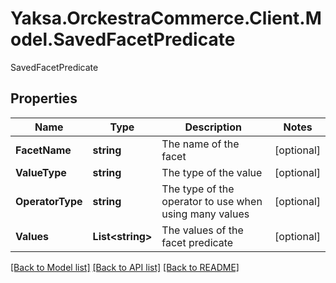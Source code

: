 # Yaksa.OrckestraCommerce.Client.Model.SavedFacetPredicate
SavedFacetPredicate

## Properties

Name | Type | Description | Notes
------------ | ------------- | ------------- | -------------
**FacetName** | **string** | The name of the facet | [optional] 
**ValueType** | **string** | The type of the value | [optional] 
**OperatorType** | **string** | The type of the operator to use when using many values | [optional] 
**Values** | **List&lt;string&gt;** | The values of the facet predicate | [optional] 

[[Back to Model list]](../README.md#documentation-for-models) [[Back to API list]](../README.md#documentation-for-api-endpoints) [[Back to README]](../README.md)

